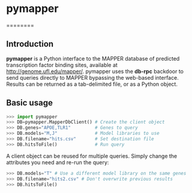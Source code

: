# pymapper
========

## Introduction
**pymapper** is a Python interface to the MAPPER database of predicted transcription
factor binding sites, available at http://genome.ufl.edu/mapper/. pymapper uses the 
**db-rpc** backdoor to send queries directly to MAPPER bypassing the web-based interface. 
Results can be returned as a tab-delimited file, or as a Python object.

## Basic usage

```python
>>> import pymapper
>>> DB=pymapper.MapperDbClient() # Create the client object
>>> DB.genes="APOE,TLR1"         # Genes to query
>>> DB.models="M,J"              # Model libraries to use
>>> DB.filename="hits.csv"       # Set destination file
>>> DB.hitsToFile()              # Run query
```

A client object can be reused for multiple queries. Simply change the attributes
you need and re-run the query:

```python
>>> DB.models="T" # Use a different model library on the same genes
>>> DB.filename="hits2.csv" # Don't overwrite previous results
>>> DB.hitsToFile()
```
